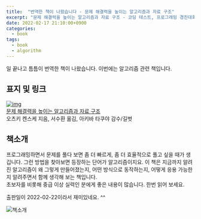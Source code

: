 ```yaml
---
title:  "번역한 책이 나왔습니다 - 문제 해결력을 높이는 알고리즘과 자료 구조"
excerpt: "문제 해결력을 높이는 알고리즘과 자료 구조 - 코딩 테스트, 프로그래밍 경진대회 전 필독서! "
date: 2022-02-17 21:10:00+0900
categories:
  - book
tags:
  - book
  - algorithm
---
```


일 끝나고 틈틈이 번역한 책이 나왔습니다. 이번에는 알고리즘 관련 책입니다.

## 표지 및 링크

[![img](https://image.aladin.co.kr/product/28927/42/cover/k422836210_1.jpg)](https://link.coupang.com/a/jP8fT)  
[문제 해결력을 높이는 알고리즘과 자료 구조](https://www.aladin.co.kr/shop/wproduct.aspx?ItemId=289274245&amp;ttbkey=ttbnuridol1505002&amp;COPYPaper=1)  
오츠키 켄스케 지음, 서수환 옮김, 아키바 타쿠야 감수/길벗

## 책소개

프로그래밍하면서 문제를 풀다 보면 좀 더 빠르게, 좀 더 효율적으로 풀고 싶을 때가 생깁니다. 그런 방법을 찾아보면 등장하는 단어가 알고리즘이지요. 이 책은 지금까지 알려진 알고리즘이 왜 그렇게 만들어졌는지, 어떤 방식으로 동작하는지, 어떻게 응용 가능한지 알려주면서 함께 생각해 보는 책입니다.  
초보자를 비롯해 중급 이상 실력인 분에게 좋은 내용이 많습니다. 한번 읽어 보세요.

출판일이 2022-02-22이라서 재미있네요. ^^

![책소개](https://user-images.githubusercontent.com/1617715/154499651-f2837986-35ed-419d-b24a-46a64b8b8aa1.jpg)
